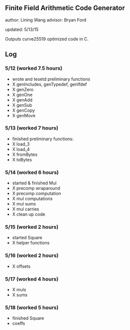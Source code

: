 ## Finite Field Arithmetic Code Generator 

author: Lining Wang 
advisor: Bryan Ford 

updated: 5/13/15

Outputs curve25519 optimized code in C.  

## Log 

### 5/12 (worked 7.5 hours)
- wrote and tesetd preliminary functions 
- X genIncludes, genTypedef, genIfdef
- X genZero
- X genOne
- X genAdd 
- X genSub
- X genCopy
- X genMove

### 5/13 (worked 7 hours)
- finished preliminary functions:
- X load_3 
- X load_4
- X fromBytes
- X toBytes

### 5/14 (worked 6 hours)
- started & finished Mul
- X precomp wraparound 
- X precomp computation
- X mul computations 
- X mul sums
- X mul carries 
- X clean up code  

### 5/15 (worked 2 hours)
- started Square
- X helper functions  

### 5/16 (worked 2 hours)
- X offsets

### 5/17 (worked 4 hours)
- X muls 
- X sums

### 5/18 (worked 5 hours)
- finished Square 
- coeffs 
